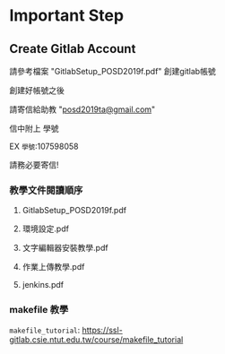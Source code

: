 # Important Step
## Create Gitlab Account
請參考檔案 "GitlabSetup_POSD2019f.pdf" 
創建gitlab帳號

創建好帳號之後

請寄信給助教
 "posd2019ta@gmail.com"
 
信中附上 學號 

EX `學號`:107598058  

請務必要寄信!

### 教學文件閱讀順序
1. GitlabSetup_POSD2019f.pdf 

2. 環境設定.pdf

3. 文字編輯器安裝教學.pdf 

4. 作業上傳教學.pdf 

5. jenkins.pdf

### makefile 教學 ###
`makefile_tutorial`: https://ssl-gitlab.csie.ntut.edu.tw/course/makefile_tutorial